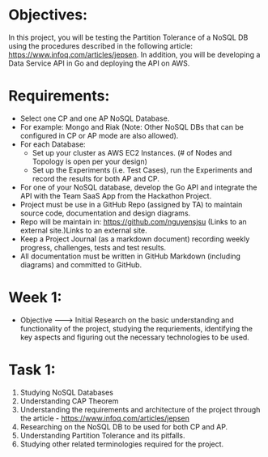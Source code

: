# Objectives:

In this project, you will be testing the Partition Tolerance of a NoSQL DB using the procedures described in the following article:  https://www.infoq.com/articles/jepsen. In addition, you will be developing a Data Service API in Go and deploying the API on AWS.

# Requirements:

* Select one CP and one AP NoSQL Database. 
* For example: Mongo and Riak (Note: Other NoSQL DBs that can be configured in CP or AP mode are also allowed).
* For each Database:
  - Set up your cluster as AWS EC2 Instances.  (# of Nodes and Topology is open per your design)
  - Set up the Experiments (i.e. Test Cases), run the Experiments and record the results for both AP and CP.
* For one of your NoSQL database, develop the Go API and integrate the API with the Team SaaS App from the Hackathon Project.
* Project must be use in a GitHub Repo (assigned by TA) to maintain source code, documentation and design diagrams.
* Repo will be maintain in:  https://github.com/nguyensjsu (Links to an external site.)Links to an external site.
* Keep a Project Journal (as a markdown document) recording weekly progress, challenges, tests and test results.
* All documentation must be written in GitHub Markdown (including diagrams) and committed to GitHub.

# Week 1:

* Objective ---> Initial Research on the basic understanding and functionality of the project, studying the requriements, identifying the key aspects and figuring out the necessary technologies to be used.

# Task 1:

1) Studying NoSQL Databases
2) Understanding CAP Theorem
3) Understanding the requirements and architecture of the project through the article - https://www.infoq.com/articles/jepsen
4) Researching on the NoSQL DB to be used for both CP and AP.
5) Understanding Partition Tolerance and its pitfalls.
6) Studying other related terminologies required for the project.
